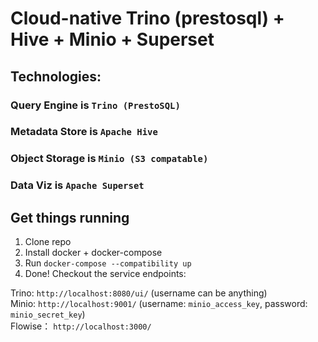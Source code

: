 # Cloud-native Trino (prestosql) + Hive + Minio + Superset
## Technologies:
### Query Engine is `Trino (PrestoSQL)`
### Metadata Store is `Apache Hive`
### Object Storage is `Minio (S3 compatable)`
### Data Viz is `Apache Superset`

## Get things running
1. Clone repo
2. Install docker + docker-compose
3. Run `docker-compose --compatibility up`
4. Done! Checkout the service endpoints:

Trino: `http://localhost:8080/ui/` (username can be anything) <br>
Minio: `http://localhost:9001/` (username: `minio_access_key`, password: `minio_secret_key`)<br>
Flowise： `http://localhost:3000/`



 
